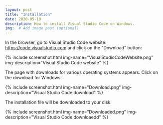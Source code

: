 ```yaml
---
layout: post
title: "Installation"
date: 2020-05-10
description: How to install Visual Studio Code on Windows.
img:  # Add image post (optional)
---
```

In the browser, go to Visual Studio Code website: <https://code.visualstudio.com> and click on the "Download" button:

{% include screenshot.html img-name="VisualStudioCodeWebsite.png" img-description="Visual Studio Code website" %}

The page with downloads for various operating systems appears. Click on the download for Windows:

{% include screenshot.html img-name="Download.png" img-description="Visual Studio Code download" %}

The installation file will be downloaded to your disk:

{% include screenshot.html img-name="Downloaded.png" img-description="Visual Studio Code downloaedd" %}
